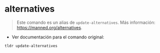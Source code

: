 # alternatives

> Este comando es un alias de `update-alternatives`.
> Más información: <https://manned.org/alternatives>.

- Ver documentación para el comando original:

`tldr update-alternatives`
